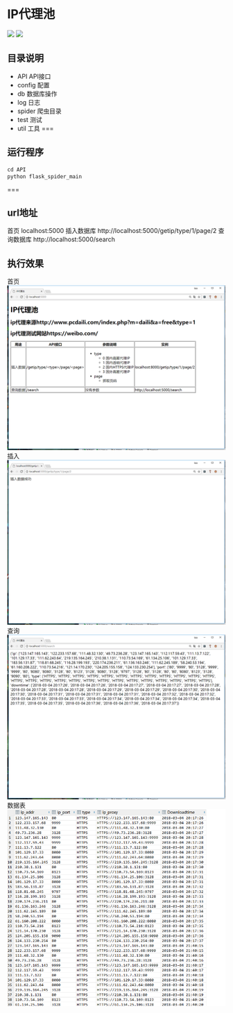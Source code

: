 IP代理池
===

[![](https://img.shields.io/badge/Powered%20by-@huifer-green.svg)](https://wt1187982580.github.io/about/)
[![](https://img.shields.io/badge/language-Python-green.svg)](https://github.com/wt1187982580/IP_proxy)
## 目录说明
- API     API接口
- config   配置
- db      数据库操作
- log     日志
- spider  爬虫目录
- test    测试
- util    工具
===
## 运行程序
```shell
cd API
python flask_spider_main
```
===
## url地址
首页    localhost:5000
插入数据库   http://localhost:5000/getip/type/1/page/2
查询数据库   http://localhost:5000/search

## 执行效果
首页
![首页](pic/index.png)
插入
![插入](pic/insert.png)
查询
![查询](pic/search.png)
数据表
![数据表](pic/数据库表.png)
